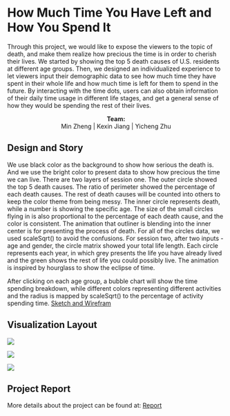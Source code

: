 # How Much Time You Have Left and How You Spend It
Through this project, we would like to expose the viewers to the topic of death, and make them realize how precious the time is in order to cherish their lives. We started by showing the top 5 death causes of U.S. residents at different age groups. Then, we designed an individualized experience to let viewers input their demographic data to see how much time they have spent in their whole life and how much time is left for them to spend in the future. By interacting with the time dots, users can also obtain information of their daily time usage in different life stages, and get a general sense of how they would be spending the rest of their lives.
<p align="center">
  <b>Team:</b><br>
  <a>Min Zheng</a> |
  <a>Kexin Jiang</a> |
  <a>Yicheng Zhu</a>
</p>

 ##  Design and Story
We use black color as the background to show how serious the death is. And we use the bright color to present data to show how precious the time we can live.
There are two layers of session one. The outer circle showed the top 5 death causes. The ratio of perimeter showed the percentage of each death causes. The rest of death causes will be counted into others to keep the color theme from being messy. The inner circle represents death, while a number is showing the specific age. The size of the small circles flying in is also proportional to the percentage of each death cause, and the color is consistent. The animation that outliner is blending into the inner center is for presenting the process of death. For all of the circles data, we used scaleSqrt() to avoid the confusions.
For session two, after two inputs - age and gender, the circle matrix showed your total life length. Each circle represents each year, in which grey presents the life you have already lived and the green shows the rest of life you could possibly live. The animation is inspired by hourglass to show the eclipse of time.
  
After clicking on each age group, a bubble chart will show the time spending breakdown, while different colors representing different activities and the radius is mapped by scaleSqrt() to the percentage of activity spending time.
[Sketch and Wirefram](/img/sketch.jpeg)

 ##  Visualization Layout


 ![](/img/layout1.png)

 ![](/img/layout2.png)

 ![](/img/layout3.png)
 


 ##  Project Report
 More details about the project can be found at:
 [Report](/report.pdf)
